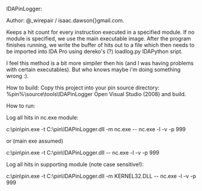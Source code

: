 IDAPinLogger:

Author: @_wirepair / isaac.dawson{}gmail.com.

Keeps a hit count for every instruction executed in a specified module.
If no module is specified, we use the main executable image.
After the program finishes running, we write the buffer of hits out to a file which
then needs to be imported into IDA Pro using dereko's (?) loadlog.py IDAPython sript.


I feel this method is a bit more simpiler then his (and I was having problems with
certain executables). But who knows maybe i'm doing something wrong :).


How to build:
Copy this project into your pin source directory:
%pin%\source\tools\IDAPinLogger
Open Visual Studio (2008) and build.

How to run:

Log all hits in nc.exe module:

c:\pin\pin.exe -t C:\pin\IDAPinLogger.dll -m nc.exe -- nc.exe -l -v -p 999

or (main exe assumed)

c:\pin\pin.exe -t C:\pin\IDAPinLogger.dll -- nc.exe -l -v -p 999

Log all hits in supporting module (note case sensitive!):

c:\pin\pin.exe -t C:\pin\IDAPinLogger.dll -m KERNEL32.DLL -- nc.exe -l -v -p 999
